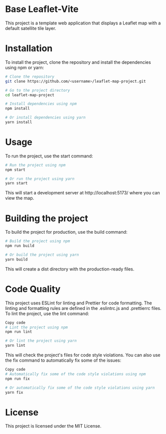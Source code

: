 # Base Leaflet-Vite

This project is a template web application that displays a Leaflet map with a default satellite tile layer.

# Installation

To install the project, clone the repository and install the dependencies using npm or yarn:

```sh
# Clone the repository
git clone https://github.com/<username>/leaflet-map-project.git

# Go to the project directory
cd leaflet-map-project

# Install dependencies using npm
npm install

# Or install dependencies using yarn
yarn install
```

# Usage

To run the project, use the start command:

```sh
# Run the project using npm
npm start

# Or run the project using yarn
yarn start
```

This will start a development server at http://localhost:5173/ where you can view the map.

# Building the project

To build the project for production, use the build command:

```sh
# Build the project using npm
npm run build

# Or build the project using yarn
yarn build
```

This will create a dist directory with the production-ready files.

# Code Quality

This project uses ESLint for linting and Prettier for code formatting. The linting and formatting rules are defined in the .eslintrc.js and .prettierrc files. To lint the project, use the lint command:

```sh
Copy code
# Lint the project using npm
npm run lint

# Or lint the project using yarn
yarn lint
```

This will check the project's files for code style violations. You can also use the fix command to automatically fix some of the issues:

```sh
Copy code
# Automatically fix some of the code style violations using npm
npm run fix

# Or automatically fix some of the code style violations using yarn
yarn fix
```

# License

This project is licensed under the MIT License.
